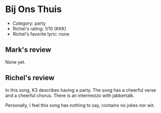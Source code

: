 # Bij Ons Thuis

 * Category: party
 * Richel's rating: 1/10 (KKK)
 * Richel's favorite lyric: none

## Mark's review

None yet.

## Richel's review

In this song, K3 describes having a party. The song has a cheerful verse
and a cheerful chorus. There is an intermezzo with jabbertalk.

Personally, I feel this song has nothing to say, contains no jokes nor
wit.
